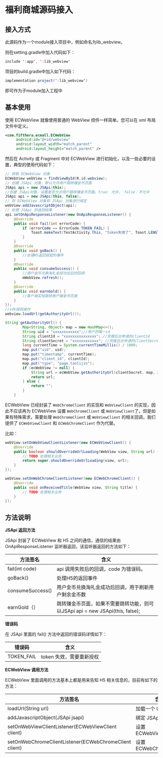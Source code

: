 # 		福利商城源码接入

## 接入方式

此源码作为一个module接入项目中，例如命名为lib_webview。

则在setting.gradle中加入代码如下：

```java
include ':app', ':lib_webview'
```

项目的build.gradle中加入如下代码：

``` java
implementation project(':lib_webview')
```

即可作为子module加入工程中

## 基本使用



使用 ECWebView 就像使用普通的 WebView 控件一样简单。您可以在 xml 布局文件中定义。

```xml
<com.fifthera.ecmall.ECWebView
     android:id="@+id/webview"
     android:layout_width="match_parent"
     android:layout_height="match_parent" />
```

然后在 Activity 或 Fragment 中对 ECWebView 进行初始化，以及一些必要的设置，典型的使用代码如下：

```java
// 获取 ECWebView 对象
ECWebView webView = findViewById(R.id.webview);
// 创建 JSApi 对象，默认允许用户跳转赚金币页面
JSApi api = new JSApi(this);
//创建 JSApi对象，设置是否允许用户跳转赚金币页面。true: 允许， false：不允许
JSApi api = new JSApi(this, false);
// 将 ECWebView 对象和 JSApi 对象进行绑定
webView.addJavascriptObject(api);
// 处理 JSApi 的返回结果
api.setOnApiResponseListener(new OnApiResponseListener() {
    @Override
    public void fail(int errorCode) {
        if (errorCode == ErrorCode.TOKEN_FAIL) {
            Toast.makeText(TestActivity.this, "token失效了", Toast.LENGTH_SHORT).show();
        }
    }
	@Override
    public void goBack() {
        //处理H5返回按钮的事件
    }
    @Override
    public void consumeSuccess() {
        //用户金币兑换淘礼金成功后后的回调
        mWebView.refresh();
    }
    @Override
    public void earnGold() {
        //客户端实现跳转用户赚金币页面
    }
});
//sdk授权操作
webview.loadUrl(getAuthorityUrl());

String getAuthorityUrl() {
        Map<String, Object> map = new HashMap<>();
        String uid = "xxxxxxxxxxxx";//用户的唯一id
    	String clientId = "xxxxxxxxxxxxxxx"; //兜推后台申请的clientId
    	String clientSecret = "xxxxxxxxxxxx"; //兜推后台申请的clientSecret
        long currentTime = System.currentTimeMillis() / 1000;
        map.put("uid", uid);
        map.put("timestamp", currentTime);
        map.put("client_id", clientId);
        map.put("type", "page.taolijin");
        if (ecWebView != null) {
            String url = ecWebView.getAuthorityUrl(clientSecret, map, isDebug);
            return url;
        } else {
            return "";
        }
    }


```

ECWebView 已经封装了 `WebChromeClient` 的实现和 `WebViewClient` 的实现，因此不应该再为 ECWebView 设置 `WebChromeClient` 或 `WebViewClient`了。但是如果有特殊需求，需要处理 `WebChromeClient` 或 `WebViewClient` 的相关回调，我们提供了 `ECWebViewClient` 和 `ECWebChromeClient` 作为代替。

比如：

```java
webView.setOnWebViewClientListener(new ECWebViewClient() {
    @Override
    public boolean shouldOverrideUrlLoading(WebView view, String url) {
        // TODO 处理相关业务
        return super.shouldOverrideUrlLoading(view, url);
    }
});

webView.setOnWebChromeClientListener(new ECWebChromeClient() {
    @Override
    public void onReceivedTitle(WebView view, String title) {
        // TODO 处理相关业务
    }
});
```





## 方法说明

**JSApi 返回方法**

JSApi 封装了 ECWebView 和 H5 之间的通信，通信的结果由 OnApiResponseListener 监听器返回，该监听器返回的方法如下：

| 方法签名         | 含义                                                         |
| ---------------- | ------------------------------------------------------------ |
| fail(int code)   | api 调用失败后的回调，code 为错误码。                        |
| goBack()         | 处理H5的返回事件                                             |
| consumeSuccess() | 用户金币兑换淘礼金成功后回调，用于刷新用户剩余金币数         |
| earnGold（）     | 跳转赚金币页面，如果不需要跳转功能，则可以JSApi api = new JSApi(this, false); |





**错误码**

在 JSApi 里面的 fail() 方法中返回的错误码详情如下：

| 错误码     | 含义                     |
| ---------- | ------------------------ |
| TOKEN_FAIL | token 失效，需要重新授权 |

**ECWebView 调用方法**

ECWebView 里面调用的方法基本上都是用来告知 H5 相关信息的，目前有如下的方法：

| 方法签名                                               | 含义                   |
| ------------------------------------------------------ | ---------------------- |
| loadUrl(String url)                                    | 加载一个 URL           |
| addJavascriptObject(JSApi jsapi)                       | 绑定 JSApi             |
| setOnWebViewClientListener(ECWebViewClient client)     | 设置 ECWebViewClient   |
| setOnWebChromeClientListener(ECWebChromeClient client) | 设置 ECWebChromeClient |





